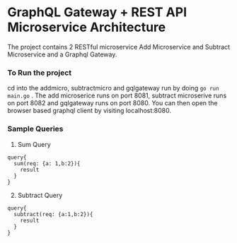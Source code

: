 # GraphQL Gateway + REST API Microservice Architecture

The project contains 2 RESTful microservice Add Microservice and Subtract Microservice and a Graphql Gateway. 

### To Run the project
cd into the addmicro, subtractmicro and gqlgateway run by doing `go run main.go` . The add microserice runs on port 8081, subtract microserive runs on port 8082 and gqlgateway runs on port 8080.
You can then open the browser based graphql client by visiting localhost:8080.

### Sample Queries
1. Sum Query

```
query{
  sum(req: {a: 1,b:2}){
    result
  }
}
```

2. Subtract Query

```
query{
  subtract(req: {a:1,b:2}){
    result
  }
}
```